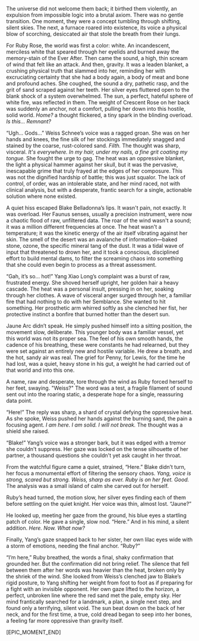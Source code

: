 The universe did not welcome them back; it birthed them violently, an expulsion from impossible logic into a brutal axiom. There was no gentle transition. One moment, they were a concept tumbling through shifting, silent skies. The next, a furnace roared into existence, its voice a physical blow of scorching, desiccated air that stole the breath from their lungs.

For Ruby Rose, the world was first a color: white. An incandescent, merciless white that speared through her eyelids and burned away the memory-stain of the Ever After. Then came the sound, a high, thin scream of wind that felt like an attack. And then, gravity. It was a leaden blanket, a crushing physical truth that slammed into her, reminding her with excruciating certainty that she had a body again, a body of meat and bone and profound aches. She coughed, the sound a dry, pathetic rasp, and the grit of sand scraped against her teeth. Her silver eyes fluttered open to the blank shock of a system overwhelmed. The sun, a perfect, hateful sphere of white fire, was reflected in them. The weight of Crescent Rose on her back was suddenly an anchor, not a comfort, pulling her down into this hostile, solid world. *Home?* a thought flickered, a tiny spark in the blinding overload. *Is this… Remnant?*

“Ugh… Gods…” Weiss Schnee’s voice was a ragged groan. She was on her hands and knees, the fine silk of her stockings immediately snagged and stained by the coarse, rust-colored sand. *Filth.* The thought was sharp, visceral. *It's everywhere. In my hair, under my nails, a fine grit coating my tongue.* She fought the urge to gag. The heat was an oppressive blanket, the light a physical hammer against her skull, but it was the pervasive, inescapable grime that truly frayed at the edges of her composure. This was not the dignified hardship of battle; this was just squalor. The lack of control, of order, was an intolerable state, and her mind raced, not with clinical analysis, but with a desperate, frantic search for a single, actionable solution where none existed.

A quiet hiss escaped Blake Belladonna’s lips. It wasn't pain, not exactly. It was overload. Her Faunus senses, usually a precision instrument, were now a chaotic flood of raw, unfiltered data. The roar of the wind wasn't a sound; it was a million different frequencies at once. The heat wasn't a temperature; it was the kinetic energy of the air itself vibrating against her skin. The smell of the desert was an avalanche of information—baked stone, ozone, the specific mineral tang of the dust. It was a tidal wave of input that threatened to drown her, and it took a conscious, disciplined effort to build mental dams, to filter the screaming chaos into something that she could even begin to process as a threat assessment.

“Gah, it’s so… hot!” Yang Xiao Long’s complaint was a burst of raw, frustrated energy. She shoved herself upright, her golden hair a heavy cascade. The heat was a personal insult, pressing in on her, soaking through her clothes. A wave of visceral anger surged through her, a familiar fire that had nothing to do with her Semblance. She wanted to hit something. Her prosthetic arm whirred softly as she clenched her fist, her protective instinct a bonfire that burned hotter than the desert sun.

Jaune Arc didn’t speak. He simply pushed himself into a sitting position, the movement slow, deliberate. This younger body was a familiar vessel, yet this world was not its proper sea. The feel of his own smooth hands, the cadence of his breathing, these were constants he had relearned, but they were set against an entirely new and hostile variable. He drew a breath, and the hot, sandy air was real. The grief for Penny, for Lewis, for the time he had lost, was a quiet, heavy stone in his gut, a weight he had carried out of that world and into this one.

A name, raw and desperate, tore through the wind as Ruby forced herself to her feet, swaying. "Weiss?" The word was a test, a fragile filament of sound sent out into the roaring static, a desperate hope for a single, reassuring data point.

“Here!” The reply was sharp, a shard of crystal defying the oppressive heat. As she spoke, Weiss pushed her hands against the burning sand, the pain a focusing agent. *I am here. I am solid. I will not break.* The thought was a shield she raised.

“Blake!” Yang’s voice was a stronger bark, but it was edged with a tremor she couldn't suppress. Her gaze was locked on the tense silhouette of her partner, a thousand questions she couldn't yet ask caught in her throat.

From the watchful figure came a quiet, strained, “Here.” Blake didn’t turn, her focus a monumental effort of filtering the sensory chaos. *Yang, voice is strong, scared but strong. Weiss, sharp as ever. Ruby is on her feet. Good.* The analysis was a small island of calm she carved out for herself.

Ruby’s head turned, the motion slow, her silver eyes finding each of them before settling on the quiet knight. Her voice was thin, almost lost. “Jaune?”

He looked up, meeting her gaze from the ground, his blue eyes a startling patch of color. He gave a single, slow nod. “Here.” And in his mind, a silent addition. *Here. Now. What now?*

Finally, Yang’s gaze snapped back to her sister, her own lilac eyes wide with a storm of emotions, needing the final anchor. “Ruby?”

“I’m here,” Ruby breathed, the words a final, shaky confirmation that grounded her. But the confirmation did not bring relief. The silence that fell between them after her words was heavier than the heat, broken only by the shriek of the wind. She looked from Weiss’s clenched jaw to Blake’s rigid posture, to Yang shifting her weight from foot to foot as if preparing for a fight with an invisible opponent. Her own gaze lifted to the horizon, a perfect, unbroken line where the red sand met the pale, empty sky. Her mind frantically searched for a landmark, a plan, a single next step, and found only a terrifying, silent void. The sun beat down on the back of her neck, and for the first time, a true, cold dread began to seep into her bones, a feeling far more oppressive than gravity itself.

[EPIC_MOMENT_END]
